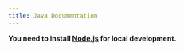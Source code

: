 ```yaml
---
title: Java Documentation
---
```


<Intro>

**You need to install [Node.js](https://nodejs.org/en/) for local development.** 

</Intro>
<Java/>

